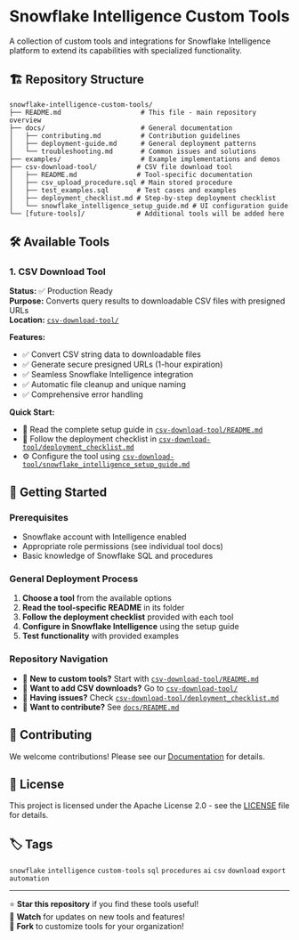 # Snowflake Intelligence Custom Tools

A collection of custom tools and integrations for Snowflake Intelligence platform to extend its capabilities with specialized functionality.

## 🏗️ Repository Structure

```
snowflake-intelligence-custom-tools/
├── README.md                    # This file - main repository overview
├── docs/                        # General documentation
│   ├── contributing.md          # Contribution guidelines
│   ├── deployment-guide.md      # General deployment patterns
│   └── troubleshooting.md       # Common issues and solutions
├── examples/                    # Example implementations and demos
├── csv-download-tool/          # CSV file download tool
│   ├── README.md               # Tool-specific documentation
│   ├── csv_upload_procedure.sql # Main stored procedure
│   ├── test_examples.sql       # Test cases and examples
│   ├── deployment_checklist.md # Step-by-step deployment checklist
│   └── snowflake_intelligence_setup_guide.md # UI configuration guide
└── [future-tools]/             # Additional tools will be added here
```

## 🛠️ Available Tools

### 1. CSV Download Tool
**Status:** ✅ Production Ready  
**Purpose:** Converts query results to downloadable CSV files with presigned URLs  
**Location:** [`csv-download-tool/`](./csv-download-tool/)

**Features:**
- ✅ Convert CSV string data to downloadable files
- ✅ Generate secure presigned URLs (1-hour expiration)
- ✅ Seamless Snowflake Intelligence integration
- ✅ Automatic file cleanup and unique naming
- ✅ Comprehensive error handling

**Quick Start:**
- 📖 Read the complete setup guide in [`csv-download-tool/README.md`](./csv-download-tool/README.md)
- 🚀 Follow the deployment checklist in [`csv-download-tool/deployment_checklist.md`](./csv-download-tool/deployment_checklist.md)
- ⚙️ Configure the tool using [`csv-download-tool/snowflake_intelligence_setup_guide.md`](./csv-download-tool/snowflake_intelligence_setup_guide.md)

## 🚀 Getting Started

### Prerequisites
- Snowflake account with Intelligence enabled
- Appropriate role permissions (see individual tool docs)
- Basic knowledge of Snowflake SQL and procedures

### General Deployment Process

1. **Choose a tool** from the available options
2. **Read the tool-specific README** in its folder
3. **Follow the deployment checklist** provided with each tool
4. **Configure in Snowflake Intelligence** using the setup guide
5. **Test functionality** with provided examples

### Repository Navigation

- 📖 **New to custom tools?** Start with [`csv-download-tool/README.md`](./csv-download-tool/README.md)
- 🎯 **Want to add CSV downloads?** Go to [`csv-download-tool/`](./csv-download-tool/)
- 🔧 **Having issues?** Check [`csv-download-tool/deployment_checklist.md`](./csv-download-tool/deployment_checklist.md)
- 🤝 **Want to contribute?** See [`docs/README.md`](./docs/README.md)

## 🤝 Contributing

We welcome contributions! Please see our [Documentation](./docs/README.md) for details.

## 📄 License

This project is licensed under the Apache License 2.0 - see the [LICENSE](LICENSE) file for details.

## 🏷️ Tags

`snowflake` `intelligence` `custom-tools` `sql` `procedures` `ai` `csv` `download` `export` `automation`

---

⭐ **Star this repository** if you find these tools useful!  
🔔 **Watch** for updates on new tools and features!  
🍴 **Fork** to customize tools for your organization!
